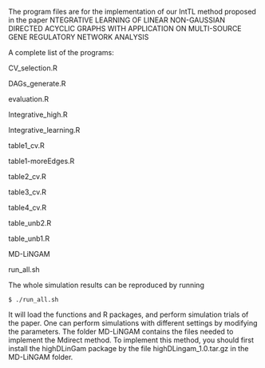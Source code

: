The program files are for the implementation of our IntTL method proposed in the paper NTEGRATIVE LEARNING OF LINEAR NON-GAUSSIAN DIRECTED ACYCLIC GRAPHS WITH APPLICATION ON MULTI-SOURCE GENE REGULATORY NETWORK ANALYSIS

A complete list of the programs:

CV_selection.R

DAGs_generate.R

evaluation.R

Integrative_high.R

Integrative_learning.R

table1_cv.R

table1-moreEdges.R

table2_cv.R

table3_cv.R

table4_cv.R

table_unb2.R

table_unb1.R

MD-LiNGAM

run_all.sh

The whole simulation results can be reproduced by running
```
$ ./run_all.sh
```

 It will load the functions and R packages, and perform simulation trials of the paper. One can perform simulations with different settings by modifying the parameters. The folder MD-LiNGAM contains the files needed to implement the Mdirect method. To implement this method, you should first install the highDLinGam package by the file highDLingam_1.0.tar.gz in the MD-LiNGAM folder. 
